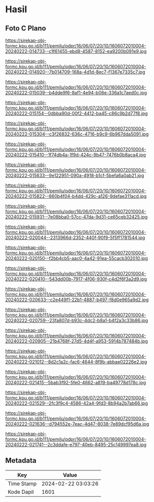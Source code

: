 # Hasil

## Foto C Plano

https://sirekap-obj-formc.kpu.go.id/b111/pemilu/pdpr/16/06/07/20/10/1606072010004-20240222-014733--c1f61455-ebd8-4587-8152-ea9200b091e9.jpg

https://sirekap-obj-formc.kpu.go.id/b111/pemilu/pdpr/16/06/07/20/10/1606072010004-20240222-014920--7b014709-168a-4d1d-8ec7-f1367e7335c7.jpg

https://sirekap-obj-formc.kpu.go.id/b111/pemilu/pdpr/16/06/07/20/10/1606072010004-20240222-015039--b4dde9f6-8af1-4e94-b08e-336a1c7aed0c.jpg

https://sirekap-obj-formc.kpu.go.id/b111/pemilu/pdpr/16/06/07/20/10/1606072010004-20240222-015154--0dbba90d-00f2-4412-ba45-c86c9b2d77f8.jpg

https://sirekap-obj-formc.kpu.go.id/b111/pemilu/pdpr/16/06/07/20/10/1606072010004-20240222-015304--c3f26832-636c-4716-b9c9-6b967dda5091.jpg

https://sirekap-obj-formc.kpu.go.id/b111/pemilu/pdpr/16/06/07/20/10/1606072010004-20240222-015410--1f74db4a-1f9d-424c-9b47-7476b0b8aca4.jpg

https://sirekap-obj-formc.kpu.go.id/b111/pemilu/pdpr/16/06/07/20/10/1606072010004-20240222-015633--9e122951-090a-4918-b1cf-5befa6a0ab21.jpg

https://sirekap-obj-formc.kpu.go.id/b111/pemilu/pdpr/16/06/07/20/10/1606072010004-20240222-015822--860b4f04-b4dd-429c-a126-9defae311acd.jpg

https://sirekap-obj-formc.kpu.go.id/b111/pemilu/pdpr/16/06/07/20/10/1606072010004-20240222-015931--7e08bba0-57cc-47da-9d31-ce65ceb32425.jpg

https://sirekap-obj-formc.kpu.go.id/b111/pemilu/pdpr/16/06/07/20/10/1606072010004-20240222-020044--2313966d-2352-440f-90f9-5f5ff1781544.jpg

https://sirekap-obj-formc.kpu.go.id/b111/pemilu/pdpr/16/06/07/20/10/1606072010004-20240222-020150--f2bb4cb5-aac0-4a42-91ea-55cacb302010.jpg

https://sirekap-obj-formc.kpu.go.id/b111/pemilu/pdpr/16/06/07/20/10/1606072010004-20240222-020410--543dd00b-7917-4f06-930f-c4d2f6f3a2d9.jpg

https://sirekap-obj-formc.kpu.go.id/b111/pemilu/pdpr/16/06/07/20/10/1606072010004-20240222-020633--c2e449f1-22b1-4887-b497-f8d0e965a9d2.jpg

https://sirekap-obj-formc.kpu.go.id/b111/pemilu/pdpr/16/06/07/20/10/1606072010004-20240222-020759--23fa807d-b93c-4dc2-b8a1-b4f2a3c33b86.jpg

https://sirekap-obj-formc.kpu.go.id/b111/pemilu/pdpr/16/06/07/20/10/1606072010004-20240222-020905--21b4768f-27d5-4d4f-a953-5914b787484b.jpg

https://sirekap-obj-formc.kpu.go.id/b111/pemilu/pdpr/16/06/07/20/10/1606072010004-20240222-021012--8d2c1a2c-fac6-4644-8f9b-abbae02226e2.jpg

https://sirekap-obj-formc.kpu.go.id/b111/pemilu/pdpr/16/06/07/20/10/1606072010004-20240222-021415--5bab3f92-5fe0-4662-a819-ba49778d178c.jpg

https://sirekap-obj-formc.kpu.go.id/b111/pemilu/pdpr/16/06/07/20/10/1606072010004-20240222-021529--2fc3f9c4-4586-42a4-9fd3-8b94a2b7ab66.jpg

https://sirekap-obj-formc.kpu.go.id/b111/pemilu/pdpr/16/06/07/20/10/1606072010004-20240222-021636--d794552e-7eac-4d47-8038-7e89dcf95d6a.jpg

https://sirekap-obj-formc.kpu.go.id/b111/pemilu/pdpr/16/06/07/20/10/1606072010004-20240222-021741--2c3ddafe-e797-40eb-8495-25c149997ea8.jpg


## Metadata

| Key        | Value               |
| ---------- | ------------------- |
| Time Stamp | 2024-02-22 03:03:26 |
| Kode Dapil | 1601                |



